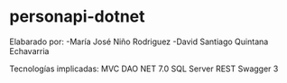 # personapi-dotnet

Elabarado por:
-María José Niño Rodriguez
-David Santiago Quintana Echavarria

Tecnologías implicadas:
MVC
DAO
NET 7.0
SQL Server
REST
Swagger 3
